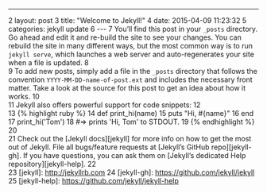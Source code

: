 ---
2	layout: post
3	title:  "Welcome to Jekyll!"
4	date:   2015-04-09 11:23:32
5	categories: jekyll update
6	---
7	You’ll find this post in your `_posts` directory. Go ahead and edit it and re-build the site to see your changes. You can rebuild the site in many different ways, but the most common way is to run `jekyll serve`, which launches a web server and auto-regenerates your site when a file is updated.
8	
9	To add new posts, simply add a file in the `_posts` directory that follows the convention `YYYY-MM-DD-name-of-post.ext` and includes the necessary front matter. Take a look at the source for this post to get an idea about how it works.
10	
11	Jekyll also offers powerful support for code snippets:
12	
13	{% highlight ruby %}
14	def print_hi(name)
15	  puts "Hi, #{name}"
16	end
17	print_hi('Tom')
18	#=> prints 'Hi, Tom' to STDOUT.
19	{% endhighlight %}
20	
21	Check out the [Jekyll docs][jekyll] for more info on how to get the most out of Jekyll. File all bugs/feature requests at [Jekyll’s GitHub repo][jekyll-gh]. If you have questions, you can ask them on [Jekyll’s dedicated Help repository][jekyll-help].
22	
23	[jekyll]:      http://jekyllrb.com
24	[jekyll-gh]:   https://github.com/jekyll/jekyll
25	[jekyll-help]: https://github.com/jekyll/jekyll-help